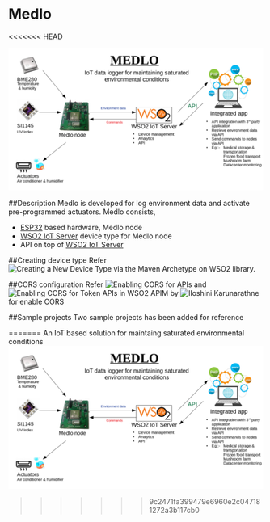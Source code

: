 # Medlo
<<<<<<< HEAD

![Medlo in brief](https://raw.githubusercontent.com/chanakalin/medlo/master/images/medlo-in-brief.png)


##Description
Medlo is developed for log environment data and activate pre-programmed actuators. Medlo consists,
* [ESP32] based hardware, Medlo node 
* [WSO2 IoT Server] device type for Medlo node
* API on top of [WSO2 IoT Server]

##Creating device type
Refer ![Creating a New Device Type via the Maven Archetype](https://docs.wso2.com/display/IOTS330/Creating+a+New+Device+Type+via+the+Maven+Archetype) on WSO2 library.

##CORS configuration
Refer ![Enabling CORS for APIs](https://docs.wso2.com/display/AM260/Enabling+CORS+for+APIs) and ![Enabling CORS for Token APIs in WSO2 APIM](https://medium.com/@iloshinikarunarathne/enabling-cors-for-token-apis-in-wso2-apim-d04f7ef5171) by ![Iloshini Karunarathne](https://medium.com/@iloshinikarunarathne/enabling-cors-for-token-apis-in-wso2-apim-d04f7ef5171) for enable CORS


##Sample projects
Two sample projects has been added for reference








[ESP32]: <https://www.espressif.com/en/products/hardware/esp32/overview>
[WSO2 IoT Server]: <https://wso2.com/iot>
=======
An IoT based solution for maintaing saturated environmental conditions
![Medlo in brief](https://raw.githubusercontent.com/chanakalin/medlo/master/images/medlo-in-brief.png)
>>>>>>> 9c2471fa399479e6960e2c047181272a3b117cb0
